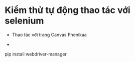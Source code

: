 # Kiểm thử tự động thao tác với selenium
- Thao tác với trang Canvas Phenikaa
- ```pip install selenium
pip install webdriver-manager
```
